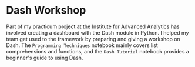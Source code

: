 # Dash Workshop

Part of my practicum project at the Institute for Advanced Analytics has involved creating a dashboard with the Dash module in Python.
I helped my team get used to the framework by preparing and giving a workshop on Dash. The `Programming Techniques` notebook mainly covers list 
comprehensions and functions, and the `Dash Tutorial` notebook provides a beginner's guide to using Dash.
